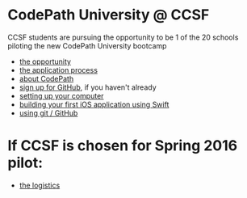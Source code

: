 # CodePath University @ CCSF
CCSF students are pursuing the opportunity to be 1 of the 20 schools piloting the new CodePath University bootcamp

 - [the opportunity](./opportunity.md)
 - [the application process](./application.md)
 - [about CodePath](./aboutCodePath.md)
 - [sign up for GitHub](https://github.com/), if you haven't already 
 - [setting up your computer](./setup.md)
 - [building your first iOS application using Swift](./first.md)
 - [using git / GitHub](./git-github.com)
 
# If CCSF is chosen for Spring 2016 pilot:

 - [the logistics](./logistics.md)
